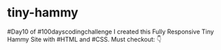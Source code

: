 # tiny-hammy
#Day10 of #100dayscodingchallenge I created this Fully Responsive Tiny Hammy Site with #HTML and #CSS. Must checkout: 👇
